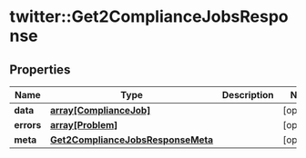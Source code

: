 # twitter::Get2ComplianceJobsResponse


## Properties
Name | Type | Description | Notes
------------ | ------------- | ------------- | -------------
**data** | [**array[ComplianceJob]**](ComplianceJob.md) |  | [optional] 
**errors** | [**array[Problem]**](Problem.md) |  | [optional] 
**meta** | [**Get2ComplianceJobsResponseMeta**](Get2ComplianceJobsResponse_meta.md) |  | [optional] 


